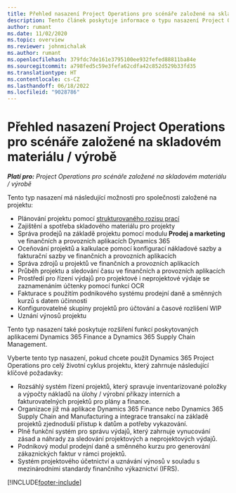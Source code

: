 ```yaml
---
title: Přehled nasazení Project Operations pro scénáře založené na skladovém materiálu / výrobě
description: Tento článek poskytuje informace o typu nasazení Project Operations u scénářů se skladovým materiálem a výrobními příkazy.
author: rumant
ms.date: 11/02/2020
ms.topic: overview
ms.reviewer: johnmichalak
ms.author: rumant
ms.openlocfilehash: 379fdc7de161e3795100ee932fefed88811ba84e
ms.sourcegitcommit: a798fed5c59e3fefa62cdfa42c852d529b33fd35
ms.translationtype: HT
ms.contentlocale: cs-CZ
ms.lasthandoff: 06/18/2022
ms.locfileid: "9028786"
---
```

# <a name="project-operations-for-stockedproduction-based-scenarios-deployment-overview"></a>Přehled nasazení Project Operations pro scénáře založené na skladovém materiálu / výrobě

_**Platí pro:** Project Operations pro scénáře založené na skladovém materiálu / výrobě_


Tento typ nasazení má následující možnosti pro společnosti založené na projektu:

- Plánování projektu pomocí [strukturovaného rozisu prací](work-breakdown-structures.md)
- Zajištění a spotřeba skladového materiálu pro projekty
- Správa prodejů na základě projektu pomocí modulu **Prodej a marketing** ve finančních a provozních aplikacích Dynamics 365
- Oceňování projektů a kalkulace pomocí konfigurací nákladové sazby a fakturační sazby ve finančních a provozních aplikacích
- Správa zdrojů u projektů ve finančních a provozních aplikacích
- Průběh projektu a sledování času ve finančních a provozních aplikacích
- Prostředí pro řízení výdajů pro projektové i neprojektové výdaje se zaznamenáním účtenky pomocí funkcí OCR
- Fakturace s použitím podnikového systému prodejní daně a směnných kurzů s datem účinnosti
- Konfigurovatelné skupiny projektů pro účtování a časové rozlišení WIP
- Uznání výnosů projektu

Tento typ nasazení také poskytuje rozšíření funkcí poskytovaných aplikacemi Dynamics 365 Finance a Dynamics 365 Supply Chain Management.

Vyberte tento typ nasazení, pokud chcete použít Dynamics 365 Project Operations pro celý životní cyklus projektu, který zahrnuje následující klíčové požadavky:

- Rozsáhlý systém řízení projektů, který spravuje inventarizované položky a výpočty nákladů na úlohy / výrobní příkazy interních a fakturovatelných projektů pro plány a finance.
- Organizace již má aplikace Dynamics 365 Finance nebo Dynamics 365 Supply Chain and Manufacturing a integrace transakcí na základě projektů zjednoduší přístup k datům a potřeby vykazování.
- Plně funkční systém pro správu výdajů, který zahrnuje vynucování zásad a náhrady za sledování projektových a neprojektových výdajů.
- Podnikový modul prodejní daně a směnného kurzu pro generování zákaznických faktur v rámci projektů.
- Systém projektového účetnictví a uznávání výnosů v souladu s mezinárodními standardy finančního výkaznictví (IFRS).



[!INCLUDE[footer-include](../includes/footer-banner.md)]